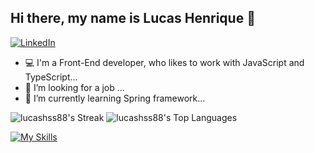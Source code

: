 ## Hi there, my name is Lucas Henrique 👋

<a href="https://www.linkedin.com/in/lucas-henrique-serrano-soares-382339248/">
<img src="https://img.shields.io/badge/-LinkedIn-blue?style=flat-rounded&logo=linkedin&link" alt="LinkedIn">
</a>

- 💻 I'm a Front-End developer, who likes to work with JavaScript and TypeScript...
- 🔭 I’m looking for a job ...
- 🌱 I’m currently learning Spring framework...

![lucashss88's Streak](https://github-readme-streak-stats.herokuapp.com/?user=lucashss88&theme=react&hide_border=true)
![lucashss88's Top Languages](https://github-readme-stats.vercel.app/api/top-langs/?username=lucashss88&theme=react&show_icons=true&hide_border=true)



[![My Skills](https://skillicons.dev/icons?i=react,js,css,html,ps)](https://skillicons.dev)


